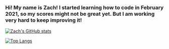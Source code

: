 ### Hi! My name is Zach! I started learning how to code in February 2021, so my scores might not be great yet. But I am working very hard to keep improving it!

[![Zach's GitHub stats](https://github-readme-stats.vercel.app/api?username=zachmyu&show_icons=true&theme=tokyonight)](https://github.com/zachmyu/github-readme-stats)

[![Top Langs](https://github-readme-stats.vercel.app/api/top-langs/?username=zachmyu)](https://github.com/zachmyu/github-readme-stats)

<!--
**zachmyu/zachmyu** is a ✨ _special_ ✨ repository because its `README.md` (this file) appears on your GitHub profile.

Here are some ideas to get you started:

- 🔭 I’m currently working on ...
- 🌱 I’m currently learning ...
- 👯 I’m looking to collaborate on ...
- 🤔 I’m looking for help with ...
- 💬 Ask me about ...
- 📫 How to reach me: ...
- 😄 Pronouns: ...
- ⚡ Fun fact: ...
-->
